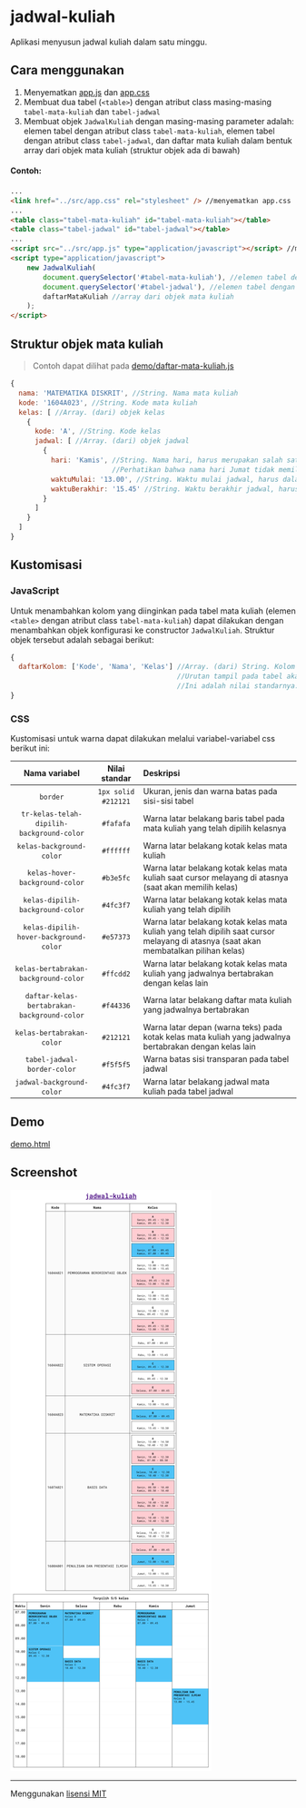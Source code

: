 # jadwal-kuliah
Aplikasi menyusun jadwal kuliah dalam satu minggu.

## Cara menggunakan
1. Menyematkan [app.js](src/app.js) dan [app.css](src/app.css)
2. Membuat dua tabel (`<table>`) dengan atribut class masing-masing `tabel-mata-kuliah` dan `tabel-jadwal`
3. Membuat objek `JadwalKuliah` dengan masing-masing parameter adalah: elemen tabel dengan atribut class `tabel-mata-kuliah`, elemen tabel dengan atribut class `tabel-jadwal`, dan daftar mata kuliah dalam bentuk array dari objek mata kuliah (struktur objek ada di bawah)

#### Contoh:
```html
...
<link href="../src/app.css" rel="stylesheet" /> //menyematkan app.css
...
<table class="tabel-mata-kuliah" id="tabel-mata-kuliah"></table>
<table class="tabel-jadwal" id="tabel-jadwal"></table>
...
<script src="../src/app.js" type="application/javascript"></script> //menyematkan app.js
<script type="application/javascript">
    new JadwalKuliah(
        document.querySelector('#tabel-mata-kuliah'), //elemen tabel dengan atribut class tabel-mata-kuliah
        document.querySelector('#tabel-jadwal'), //elemen tabel dengan atribut class tabel-jadwal
        daftarMataKuliah //array dari objek mata kuliah
    );
</script>
```

## Struktur objek mata kuliah
> Contoh dapat dilihat pada [demo/daftar-mata-kuliah.js](demo/daftar-mata-kuliah.js)
```javascript
{
  nama: 'MATEMATIKA DISKRIT', //String. Nama mata kuliah
  kode: '1604A023', //String. Kode mata kuliah
  kelas: [ //Array. (dari) objek kelas
    {
      kode: 'A', //String. Kode kelas
      jadwal: [ //Array. (dari) objek jadwal
        {
          hari: 'Kamis', //String. Nama hari, harus merupakan salah satu dari 'Senin', 'Selasa', 'Rabu', 'Kamis', 'Jumat', 'Sabtu', 'Minggu'
                         //Perhatikan bahwa nama hari Jumat tidak memiliki petik
          waktuMulai: '13.00', //String. Waktu mulai jadwal, harus dalam format HH:MM
          waktuBerakhir: '15.45' //String. Waktu berakhir jadwal, harus dalam format HH:MM
        }
      ]
    }
  ]
}
```

## Kustomisasi
### JavaScript
Untuk menambahkan kolom yang diinginkan pada tabel mata kuliah (elemen `<table>` dengan atribut class `tabel-mata-kuliah`) dapat dilakukan dengan menambahkan objek konfigurasi ke constructor `JadwalKuliah`. Struktur objek tersebut adalah sebagai berikut:
```javascript
{
  daftarKolom: ['Kode', 'Nama', 'Kelas'] //Array. (dari) String. Kolom (sekaligus nama property dari objek mata kuliah) yang ingin ditampilkan pada tabel mata kuliah.
                                         //Urutan tampil pada tabel akan sesuai urutan nilai pada array ini.
                                         //Ini adalah nilai standarnya.
}
```

### CSS
Kustomisasi untuk warna dapat dilakukan melalui variabel-variabel css berikut ini:

|Nama variabel|Nilai standar|Deskripsi|
|:-:|:-:|:-|
|`border`|`1px solid #212121`|Ukuran, jenis dan warna batas pada sisi-sisi tabel|
|`tr-kelas-telah-dipilih-background-color`|`#fafafa`|Warna latar belakang baris tabel pada mata kuliah yang telah dipilih kelasnya|
|`kelas-background-color`|`#ffffff`|Warna latar belakang kotak kelas mata kuliah|
|`kelas-hover-background-color`|`#b3e5fc`|Warna latar belakang kotak kelas mata kuliah saat cursor melayang di atasnya (saat akan memilih kelas)|
|`kelas-dipilih-background-color`|`#4fc3f7`|Warna latar belakang kotak kelas mata kuliah yang telah dipilih|
|`kelas-dipilih-hover-background-color`|`#e57373`|Warna latar belakang kotak kelas mata kuliah yang telah dipilih saat cursor melayang di atasnya (saat akan membatalkan pilihan kelas)|
|`kelas-bertabrakan-background-color`|`#ffcdd2`|Warna latar belakang kotak kelas mata kuliah yang jadwalnya bertabrakan dengan kelas lain|
|`daftar-kelas-bertabrakan-background-color`|`#f44336`|Warna latar belakang daftar mata kuliah yang jadwalnya bertabrakan|
|`kelas-bertabrakan-color`|`#212121`|Warna latar depan (warna teks) pada kotak kelas mata kuliah yang jadwalnya bertabrakan dengan kelas lain|
|`tabel-jadwal-border-color`|`#f5f5f5`|Warna batas sisi transparan pada tabel jadwal|
|`jadwal-background-color`|`#4fc3f7`|Warna latar belakang jadwal mata kuliah pada tabel jadwal|

## Demo
[demo.html](demo/demo.html)

## Screenshot
![Screenshot](res/screenshot-1.png "Screenshot")

---
Menggunakan [lisensi MIT](LICENSE)
